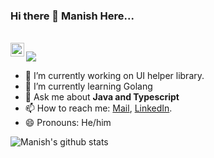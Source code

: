 ### Hi there 👋 Manish Here...


<br/>
<a href="https://www.linkedin.com/in/manish-dait-5b93a5220/">
  <img align="left" alt="Manish's LinkdeIN" width="22px" src="https://cdn.jsdelivr.net/npm/simple-icons@v3/icons/linkedin.svg" />
</a>

![](https://komarev.com/ghpvc/?username=your-github-ManishDait)
<br />

- 🔭 I’m currently working on UI helper library.
- 🌱 I’m currently learning Golang
- 💬 Ask me about **Java and Typescript**
- 📫 How to reach me: [Mail](mailto:daitmanish88@gmail.com), [LinkedIn](https://www.linkedin.com/in/manish-dait-5b93a5220/).
- 😄 Pronouns: He/him

![Manish's github stats](https://github-readme-stats.vercel.app/api?username=ManishDait&show_icons=true&hide_border=true)
